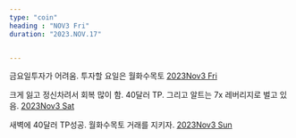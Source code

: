 ```yaml
---
type: "coin"
heading : "NOV3 Fri"
duration: "2023.NOV.17"


---
```

 


금요일투자가 어려움. 투자할 요일은 월화수목토
[2023Nov3 Fri](/todo/images/Document2023NOV3-Fri.pdf)



크게 잃고 정신차려서 회복 많이 함. 40달러 TP. 그리고 알트는 7x 레버리지로 벌고 있음.
[2023Nov3 Sat](/todo/images/Document2023NOV3-Sat.pdf)


새벽에 40달러 TP성공. 월화수목토 거래를 지키자.
[2023Nov3 Sun](/todo/images/Document2023NOV3-Sun.pdf)



